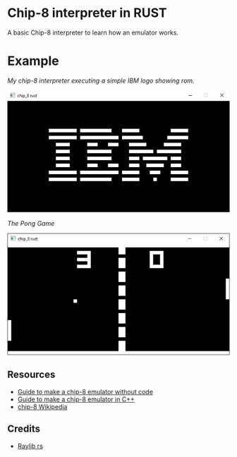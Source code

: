 # Chip-8 interpreter in RUST
A basic Chip-8 interpreter to learn how an emulator works.

# Example
*My chip-8 interpreter executing a simple IBM logo showing rom.*

![IBM](assets/ibm_logo.PNG)

*The Pong Game*

![PONG](assets/Pong.PNG)



## Resources
- [Guide to make a chip-8 emulator without code](https://tobiasvl.github.io/blog/write-a-chip-8-emulator/)
- [Guide to make a chip-8 emulator in C++](https://multigesture.net/articles/how-to-write-an-emulator-chip-8-interpreter/)
- [chip-8 Wikipedia](https://en.wikipedia.org/wiki/CHIP-8#Virtual_machine_description)
## Credits
- [Raylib rs](https://github.com/deltaphc/raylib-rs)
